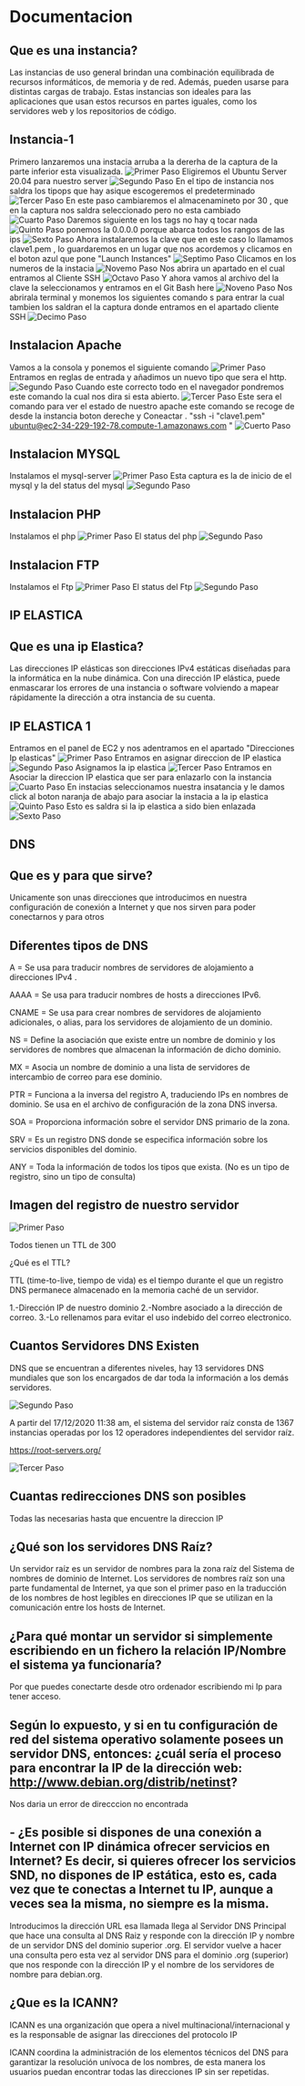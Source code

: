 # Documentacion

## Que es una instancia?
Las instancias de uso general brindan una combinación equilibrada de recursos informáticos, de memoria y de red. Además, pueden usarse para distintas cargas de trabajo. Estas instancias son ideales para las aplicaciones que usan estos recursos en partes iguales, como los servidores web y los repositorios de código. 
## Instancia-1
Primero lanzaremos una instacia  arruba a la dererha de la captura de la parte inferior esta visualizada.
![Primer Paso](/img/Lanzar.png)
Eligiremos el Ubuntu Server 20.04 para nuestro server 
![Segundo Paso](/img/TipoServer.png)
En el tipo de instancia nos saldra los tipops que hay asique escogeremos el predeterminado
![Tercer Paso](/img/TipoInstancia.png)
En este paso cambiaremos el almacenamineto por 30 , que en la captura nos saldra seleccionado pero no esta cambiado
![Cuarto Paso](/img/Storage.png)
Daremos siguiente en los tags no hay q tocar nada
![Quinto Paso](/img/Addtags.png)
ponemos la 0.0.0.0 porque abarca todos los rangos de las ips
![Sexto Paso](/img/ConfigureGroup.png)
Ahora instalaremos la clave que en este caso lo llamamos clave1.pem , lo guardaremos en un lugar que nos acordemos y clicamos en el boton azul que pone "Launch Instances"
![Septimo Paso](/img/Clave.png)
Clicamos en los numeros de la instacia 
![Novemo Paso](/img/InstanciaCreada.png)
Nos abrira un apartado en el cual entramos al Cliente SSH
![Octavo Paso](/img/ConectarseInstancia.png)
Y ahora vamos al archivo del la clave  la seleccionamos y entramos en el Git Bash here
![Noveno Paso](/img/ClaveGitbash.png)
Nos abrirala terminal y monemos los siguientes comando s para entrar la cual tambien los saldran el la captura donde entramos en el apartado cliente SSH
![Decimo Paso](/img/EntramosConLaClave.png)

## Instalacion Apache
Vamos a la consola y ponemos el siguiente comando
![Primer Paso](/img/Apache1.png)
Entramos en reglas de entrada  y añadimos un nuevo tipo que sera el http.
![Segundo Paso](/img/Apache2.png)
Cuando este correcto todo en el navegador pondremos este comando la cual nos dira si esta abierto.
![Tercer Paso](/img/Apache3.png)
Este sera el comando para ver el estado de nuestro apache
este comando se recoge de desde la instancia boton dereche y Coneactar .
"ssh -i "clave1.pem" ubuntu@ec2-34-229-192-78.compute-1.amazonaws.com "
![Cuerto Paso](/img/Apache4.png)

## Instalacion MYSQL
Instalamos el mysql-server 
![Primer Paso](/img/mysql1.png)
Esta captura es la de inicio de el mysql y la del status del mysql
![Segundo Paso](/img/mysql2.png)

## Instalacion PHP
Instalamos el php 
![Primer Paso](/img/php1.png)
El status del php
![Segundo Paso](/img/php2.png)

## Instalacion FTP
Instalamos el Ftp 
![Primer Paso](/img/ftp1.png)
El status del Ftp
![Segundo Paso](/img/ftp2.png)

## IP ELASTICA

## Que es una ip Elastica?
Las direcciones IP elásticas son direcciones IPv4 estáticas diseñadas para la informática en la nube dinámica. Con una dirección IP elástica, puede enmascarar los errores de una instancia o software volviendo a mapear rápidamente la dirección a otra instancia de su cuenta.

## IP ELASTICA 1
 Entramos en el panel de EC2 y nos adentramos en el apartado "Direcciones Ip elasticas"
![Primer Paso](/img/ipelastica1.png)
Entramos en asignar direccion de IP elastica
![Segundo Paso](/img/ipelastica2.png)
Asignamos la ip elastica
![Tercer Paso](/img/ipelastica3.png)
Entramos en Asociar la direccion IP elastica que ser para enlazarlo con la instancia
![Cuarto Paso](/img/ipelastica4.png)
En instacias seleccionamos nuestra insatancia y le damos click al boton naranja de abajo para asociar la instacia a la ip elastica
![Quinto Paso](/img/ipelastica5.png)
Esto es saldra si la ip elastica a sido bien enlazada
![Sexto Paso](/img/ipelastica6.png)

## DNS

## Que es y para que sirve?
Unicamente son unas direcciones que introducimos en nuestra configuración de conexión a Internet y que nos sirven para poder conectarnos y para otros

## Diferentes tipos de DNS 

A = Se usa para traducir nombres de servidores de alojamiento a direcciones IPv4 .

AAAA = Se usa para traducir nombres de hosts a direcciones IPv6.

CNAME = Se usa para crear nombres de servidores de alojamiento adicionales, o alias, para los servidores de alojamiento de un dominio.

NS = Define la asociación que existe entre un nombre de dominio y los servidores de nombres que almacenan la información de dicho dominio.

MX = Asocia un nombre de dominio a una lista de servidores de intercambio de correo para ese dominio.

PTR = Funciona a la inversa del registro A, traduciendo IPs en nombres de dominio. Se usa en el archivo de configuración de la zona DNS inversa.

SOA =  Proporciona información sobre el servidor DNS primario de la zona.

SRV = Es un registro DNS donde se especifica información sobre los servicios disponibles del dominio.

ANY = Toda la información de todos los tipos que exista. (No es un tipo de registro, sino un tipo de consulta)

## Imagen del registro de nuestro servidor


![Primer Paso](/img/dns.png)

Todos tienen un TTL de 300 

¿Qué es el TTL?

TTL (time-to-live, tiempo de vida) es el tiempo durante el que un registro DNS permanece almacenado en la memoria caché de un servidor.

1.-Dirección IP de nuestro dominio
2.-Nombre asociado a la dirección de correo.
3.-Lo rellenamos para evitar el uso indebido del correo electronico.

## Cuantos Servidores DNS Existen

DNS que se encuentran a diferentes niveles, hay 13 servidores DNS mundiales que son los encargados de dar toda la información a los demás servidores.

![Segundo Paso](/img/dns2.png)

A partir del 17/12/2020 11:38 am, el sistema del servidor raíz consta de 1367 instancias operadas por los 12 operadores independientes del servidor raíz.

https://root-servers.org/

![Tercer Paso](/img/dns3.png)

##  Cuantas redirecciones DNS son posibles
 
 Todas las necesarias hasta que encuentre la direccion IP

 ##  ¿Qué son los servidores DNS Raíz?

 Un servidor raíz es un servidor de nombres para la zona raíz del Sistema de nombres de dominio de Internet. Los servidores de nombres raíz son una parte fundamental de Internet, ya que son el primer paso en la traducción de los nombres de host legibles en direcciones IP que se utilizan en la comunicación entre los hosts de Internet.

 ## ¿Para qué montar un servidor si simplemente escribiendo en un fichero la relación IP/Nombre el sistema ya funcionaría?

 Por que puedes conectarte desde otro ordenador escribiendo mi Ip para tener acceso.

 ##  Según lo expuesto, y si en tu configuración de red del sistema operativo solamente posees un servidor DNS, entonces: ¿cuál sería el proceso para encontrar la IP de la dirección web: http://www.debian.org/distrib/netinst?
Nos daria un error de direcccion no encontrada

## - ¿Es posible si dispones de una conexión a Internet con IP dinámica ofrecer servicios en Internet? Es decir, si quieres ofrecer los servicios SND, no dispones de IP estática, esto es, cada vez que te conectas a Internet tu IP, aunque a veces sea la misma, no siempre es la misma. 
Introducimos la dirección URL esa llamada llega al Servidor DNS Principal que hace una consulta al DNS Raiz y responde con la dirección IP y nombre de un servidor DNS del dominio superior .org. 
El servidor vuelve a hacer una consulta pero esta vez al servidor DNS para el dominio .org (superior) que nos responde con la dirección IP y el nombre de los servidores de nombre para debian.org.

## ¿Que es la ICANN?
ICANN es una organización que opera a nivel multinacional/internacional y es la responsable de asignar las direcciones del protocolo IP

ICANN coordina la administración de los elementos técnicos del DNS para garantizar la resolución unívoca de los nombres, de esta manera los usuarios puedan encontrar todas las direcciones IP sin ser repetidas.